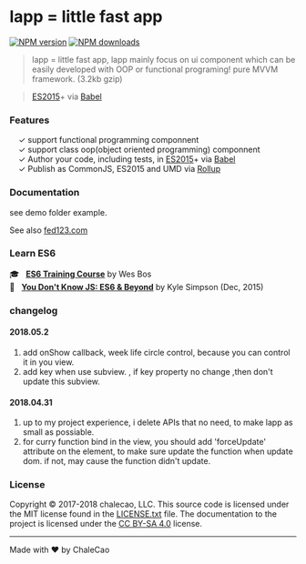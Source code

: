 # lapp = little fast app

[![NPM version](http://img.shields.io/npm/v/generator-javascript.svg?style=flat-square)](https://www.npmjs.com/package/generator-javascript)
[![NPM downloads](http://img.shields.io/npm/dm/generator-javascript.svg?style=flat-square)](https://www.npmjs.com/package/generator-javascript)

> lapp = little fast app, lapp mainly focus on ui component which can be easily developed with OOP or functional programing! pure MVVM framework. (3.2kb gzip)

> [ES2015](https://babeljs.io/docs/learn-es2015/)+ via [Babel](https://babeljs.io/)


### Features

&nbsp; &nbsp; ✓ support functional programming componnent<br>
&nbsp; &nbsp; ✓ support class oop(object oriented programming)  componnent<br>
&nbsp; &nbsp; ✓ Author your code, including tests, in [ES2015](https://babeljs.io/docs/learn-es2015/)+ via [Babel](http://babeljs.io/)<br>
&nbsp; &nbsp; ✓ Publish as CommonJS, ES2015 and UMD via [Rollup](http://rollupjs.org/)

### Documentation
see demo folder example.

See also [fed123.com](https://www.fed123.com/)


### Learn ES6

:mortar_board: &nbsp; **[ES6 Training Course](https://es6.io/friend/konstantin)** by Wes Bos<br>
:green_book: &nbsp; **[You Don't Know JS: ES6 & Beyond](http://amzn.to/2bzvV51)** by Kyle Simpson (Dec, 2015)<br>


### changelog
#### 2018.05.2
1. add onShow callback, week life circle control, because you can control it in you view.
2. add key when use subview. <myCard key="aa" > , if key property no change ,then don't update this subview. 

#### 2018.04.31
1. up to my project experience, i delete APIs that no need, to make lapp as small as possiable.
2. for curry function bind in the view, you should add 'forceUpdate' attribute on the element, to make sure update the function when update dom. if not, may cause the function didn't update.

### License

Copyright © 2017-2018 chalecao, LLC. This source code is licensed under the MIT license found in
the [LICENSE.txt](https://github.com/chalecao/lapp/blob/master/LICENSE.txt) file.
The documentation to the project is licensed under the [CC BY-SA 4.0](http://creativecommons.org/licenses/by-sa/4.0/)
license.


---
Made with ♥ by ChaleCao
